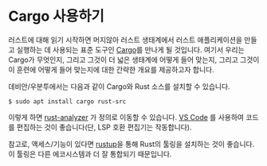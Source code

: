 # Cargo 사용하기

러스트에 대해 읽기 시작하면 머지않아 러스트 생태계에서 러스트 애플리케이션을 만들고 실행하는 데 사용되는 표준 도구인  [Cargo](https://doc.rust-lang.org/cargo/)를 만나게 될 것입니다. 여기서 우리는 Cargo가 무엇인지, 그리고 그것이 더 넓은 생태계에 어떻게 들어 맞는지, 그리고 그것이이 훈련에 어떻게 들어 맞는지에 대한 간략한 개요를 제공하고자 합니다.

데비안/우분투에서는 다음과 같이 Cargo와 Rust 소스를 설치할 수 있습니다.

```shell
$ sudo apt install cargo rust-src
```

이렇게 하면 [rust-analyzer][1] 가 정의로 이동할 수 있습니다. [VS Code][2] 를 사용하여 코드를 편집하는 것이 좋습니다(단, LSP 호환 편집기는 작동합니다).

참고로, 액세스/기능이 있다면 [rustup](https://rustup.rs/)을 통해 Rust의 툴링을 설치하는 것이 좋습니다. 이 툴링은 다른 에코시스템과 더 잘 통합되기 때문입니다.

[1]: https://rust-analyzer.github.io/
[2]: https://code.visualstudio.com/
